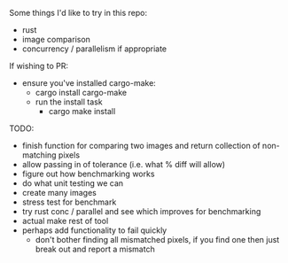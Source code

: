 Some things I'd like to try in this repo:

- rust
- image comparison
- concurrency / parallelism if appropriate

If wishing to PR:

- ensure you've installed cargo-make:
  - cargo install cargo-make
  - run the install task
    - cargo make install

TODO:

- finish function for comparing two images and return collection of non-matching pixels
- allow passing in of tolerance (i.e. what % diff will allow)
- figure out how benchmarking works
- do what unit testing we can
- create many images
- stress test for benchmark
- try rust conc / parallel and see which improves for benchmarking
- actual make rest of tool
- perhaps add functionality to fail quickly
  - don't bother finding all mismatched pixels, if you find one then just break out and report a mismatch
